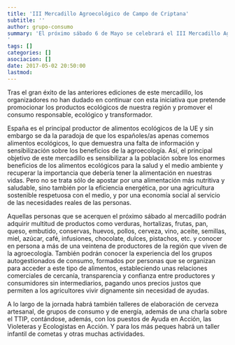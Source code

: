 ```yaml
---
title: 'III Mercadillo Agroecológico de Campo de Criptana'
subtitle: ''
author: grupo-consumo
summary: 'El próximo sábado 6 de Mayo se celebrará el III Mercadillo Agroecológico de Campo de Criptana en el que participarán una veintena de productores de la región que han hecho de la agricultura, la ganadería y la artesanía un medio de vida digno, sostenible y respetuoso con el medio ambiente.
'
tags: []
categories: []
asociacion: []
date: 2017-05-02 20:50:00
lastmod:
---
```


Tras el gran éxito de las anteriores ediciones de este mercadillo, los organizadores no
han dudado en continuar con esta iniciativa que pretende promocionar los productos
ecológicos de nuestra región y promover el consumo responsable, ecológico y
transformador. 

España es el principal productor de alimentos ecológicos de la UE y sin embargo se da la paradoja de que los españoles/as apenas comemos alimentos ecológicos, lo que demuestra una falta de información y sensibilización sobre los beneficios de la agroecología. Así, el principal objetivo de este mercadillo es sensibilizar a la población sobre los enormes beneficios de los alimentos ecológicos para la salud y el medio ambiente y recuperar la importancia que debería tener la alimentación en nuestras vidas. Pero no se trata sólo de apostar por una alimentación más nutritiva y saludable, sino también por la eficiencia energética, por una agricultura sostenible respetuosa con el medio, y por una economía social al servicio de las necesidades reales de las personas.

Aquellas personas que se acerquen el próximo sábado al mercadillo podrán adquirir
multitud de productos como verduras, hortalizas, frutas, pan, queso, embutido, conservas, huevos, pollos, cerveza, vino, aceite, semillas, miel, azúcar, café, infusiones, chocolate, dulces, pistachos, etc. y conocer en persona a más de una veintena de productores de la región que viven de la agroecología. También podrán conocer la experiencia del los grupos autogestionados de consumo, formados por personas que se organizan para acceder a este tipo de alimentos, estableciendo unas relaciones comerciales de cercanía, transparencia y confianza entre productores y consumidores sin intermediarios, pagando unos precios justos que permiten a los agricultores vivir dignamente sin necesidad de ayudas.

A lo largo de la jornada habrá también talleres de elaboración de cerveza artesanal, de
grupos de consumo y de energía, además de una charla sobre el TTIP, contándose, además, con los puestos de Ayuda en Acción, las Violeteras y Ecologistas en Acción. Y para los más peques habrá un taller infantil de cometas y otras muchas actividades.

